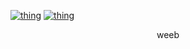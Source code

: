 [![thing](https://github-readme-stats.anuraghazra1.vercel.app/api/top-langs/?username=Uniminin&theme=highcontrast&hide_langs_below=0&title_color=26f5fc)](https://github.com/FireRedz/)
[![thing](https://github-readme-stats.vercel.app/api?username=FireRedz&theme=highcontrast)](https://github.com/FireRedz/)

<center>weeb</center>

